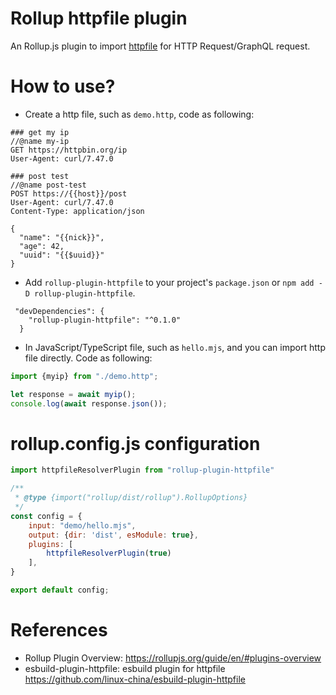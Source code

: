 Rollup httpfile plugin
=======================

An Rollup.js plugin to import [httpfile](https://www.jetbrains.com/help/idea/http-client-in-product-code-editor.html) for HTTP Request/GraphQL request.

# How to use?

* Create a http file, such as `demo.http`, code as following:

```
### get my ip
//@name my-ip
GET https://httpbin.org/ip
User-Agent: curl/7.47.0

### post test
//@name post-test
POST https://{{host}}/post
User-Agent: curl/7.47.0
Content-Type: application/json

{
  "name": "{{nick}}",
  "age": 42,
  "uuid": "{{$uuid}}"
}
```

* Add `rollup-plugin-httpfile` to your project's `package.json` or `npm add -D rollup-plugin-httpfile`.

```
 "devDependencies": {
    "rollup-plugin-httpfile": "^0.1.0"
  }
```

* In JavaScript/TypeScript file, such as `hello.mjs`, and you can import http file directly. Code as following:

```javascript
import {myip} from "./demo.http";

let response = await myip();
console.log(await response.json());
```

# rollup.config.js configuration

```javascript
import httpfileResolverPlugin from "rollup-plugin-httpfile"

/**
 * @type {import("rollup/dist/rollup").RollupOptions}
 */
const config = {
    input: "demo/hello.mjs",
    output: {dir: 'dist', esModule: true},
    plugins: [
        httpfileResolverPlugin(true)
    ],
}

export default config;
```

# References

* Rollup Plugin Overview: https://rollupjs.org/guide/en/#plugins-overview
* esbuild-plugin-httpfile: esbuild plugin for httpfile https://github.com/linux-china/esbuild-plugin-httpfile
